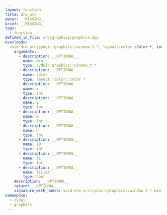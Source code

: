 ```yaml
---
layout: function
title: drw_arc
owner: __MISSING__
brief: __MISSING__
tags:
  - function
defined_in_file: src/graphics/graphics.hpp
overloads:
  void drw_arc(cydui::graphics::window_t *, layout::color::Color *, int, int, int, int, int, int, bool):
    arguments:
      - description: __OPTIONAL__
        name: win
        type: cydui::graphics::window_t *
      - description: __OPTIONAL__
        name: color
        type: layout::color::Color *
      - description: __OPTIONAL__
        name: x
        type: int
      - description: __OPTIONAL__
        name: y
        type: int
      - description: __OPTIONAL__
        name: w
        type: int
      - description: __OPTIONAL__
        name: h
        type: int
      - description: __OPTIONAL__
        name: a0
        type: int
      - description: __OPTIONAL__
        name: a1
        type: int
      - description: __OPTIONAL__
        name: filled
        type: bool
    description: __OPTIONAL__
    return: __OPTIONAL__
    signature_with_names: void drw_arc(cydui::graphics::window_t * win, layout::color::Color * color, int x, int y, int w, int h, int a0, int a1, bool filled)
namespace:
  - cydui
  - graphics
---
```

